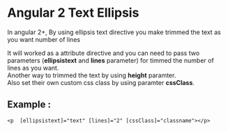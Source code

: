 # Angular 2 Text Ellipsis
In angular 2+, By using ellipsis text directive you make trimmed the text as you want number of lines

It will worked  as a attribute directive and you can need to pass two parameters (**ellipsistext** and **lines** parameter) for timmed the number of lines as you want.\
Another way to trimmed the text by using  **height** paramter.\
Also set their own custom css class by using paramter **cssClass**.
## Example :
    <p  [ellipsistext]="text" [lines]="2" [cssClass]="classname"></p>



   
